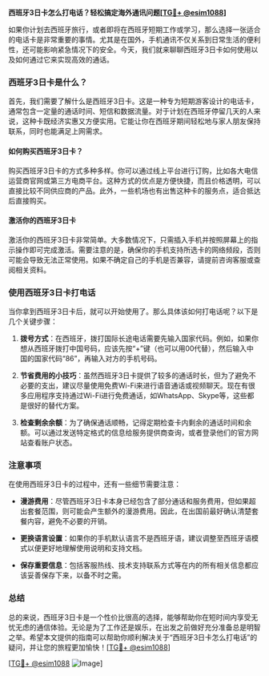 **西班牙3日卡怎么打电话？轻松搞定海外通讯问题[[TG💪+ @esim1088](https://t.me/s/esim1088)]**

如果你计划去西班牙旅行，或者即将在西班牙短期工作或学习，那么选择一张适合的电话卡是非常重要的事情。尤其是在国外，手机通讯不仅关系到日常生活的便利性，还可能影响紧急情况下的安全。今天，我们就来聊聊西班牙3日卡如何使用以及如何通过它来实现高效的通话。

### 西班牙3日卡是什么？

首先，我们需要了解什么是西班牙3日卡。这是一种专为短期游客设计的电话卡，通常包含一定量的通话时间、短信和数据流量。对于计划在西班牙停留几天的人来说，这种卡既经济实惠又方便实用。它能让你在西班牙期间轻松地与家人朋友保持联系，同时也能满足上网需求。

#### 如何购买西班牙3日卡？

购买西班牙3日卡的方式多种多样。你可以通过线上平台进行订购，比如各大电信运营商官网或第三方电商平台。这种方式的优点是方便快捷，而且价格透明，可以直接比较不同供应商的产品。此外，一些机场也有出售这种卡的服务点，适合抵达后直接购买。

#### 激活你的西班牙3日卡

激活你的西班牙3日卡非常简单。大多数情况下，只需插入手机并按照屏幕上的指示操作即可完成激活。需要注意的是，确保你的手机支持所选卡的网络频段，否则可能会导致无法正常使用。如果不确定自己的手机是否兼容，请提前咨询客服或查阅相关资料。

### 使用西班牙3日卡打电话

当你拿到西班牙3日卡后，就可以开始使用了。那么具体该如何打电话呢？以下是几个关键步骤：

1. **拨号方式**：在西班牙，拨打国际长途电话需要先输入国家代码。例如，如果你想从西班牙拨打中国号码，应该先按“+”键（也可以用00代替），然后输入中国的国家代码“86”，再输入对方的手机号码。
   
2. **节省费用的小技巧**：虽然西班牙3日卡提供了较多的通话时长，但为了避免不必要的支出，建议尽量使用免费Wi-Fi来进行语音通话或视频聊天。现在有很多应用程序支持通过Wi-Fi进行免费通话，如WhatsApp、Skype等，这些都是很好的替代方案。

3. **检查剩余余额**：为了确保通话顺畅，记得定期检查卡内剩余的通话时间和余额。可以通过发送特定格式的信息给服务提供商查询，或者登录他们的官方网站查看账户状态。

### 注意事项

在使用西班牙3日卡的过程中，还有一些细节需要注意：

- **漫游费用**：尽管西班牙3日卡本身已经包含了部分通话和服务费用，但如果超出套餐范围，则可能会产生额外的漫游费用。因此，在出国前最好确认清楚套餐内容，避免不必要的开销。
  
- **更换语言设置**：如果你的手机默认语言不是西班牙语，建议调整至西班牙语模式以便更好地理解使用说明和支持文档。

- **保存重要信息**：包括客服热线、技术支持联系方式等在内的所有相关信息都应该妥善保存下来，以备不时之需。

### 总结

总的来说，西班牙3日卡是一个性价比很高的选择，能够帮助你在短时间内享受无忧无虑的通信体验。无论是为了工作还是娱乐，在出发之前做好充分准备总是明智之举。希望本文提供的指南可以帮助你顺利解决关于“西班牙3日卡怎么打电话”的疑问，并让您的旅程更加愉快！[[TG💪+ @esim1088](https://t.me/s/esim1088)]

[[TG💪+ @esim1088](https://t.me/s/esim1088) ![Image](https://i.postimg.cc/4NQfJmqS/Snipaste-2025-05-13-00-14-12.png)]